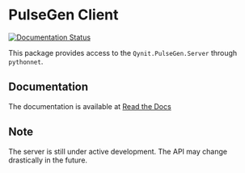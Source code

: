 # PulseGen Client

[![Documentation Status](https://readthedocs.org/projects/pulsegen-client/badge/?version=latest)](https://pulsegen-client.readthedocs.io/en/latest/?badge=latest)

This package provides access to the `Qynit.PulseGen.Server` through `pythonnet`.

## Documentation

The documentation is available at
[Read the Docs](https://pulsegen-client.readthedocs.io/en/latest/)

## Note

The server is still under active development. The API may change drastically in
the future.
